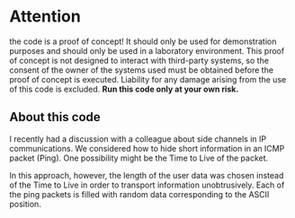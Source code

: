 # Attention

the code is a proof of concept! It should only be used for
demonstration purposes and should only be used in a laboratory environment.
This proof of concept is not designed to interact with third-party systems, so
the consent of the owner of the systems used must be obtained before the proof
of concept is executed. Liability for any damage arising from the use of this
code is excluded.  **Run this code only at your own risk.**

## About this code
I recently had a discussion with a colleague about side channels in IP
communications. We considered how to hide short information in an ICMP packet
(Ping). One possibility might be the Time to Live of the packet.

In this approach, however, the length of the user data was chosen instead of
the Time to Live in order to transport information unobtrusively. Each of
the ping packets is filled with random data corresponding to the ASCII 
position.
